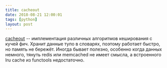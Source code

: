 ```yaml
---
title: cacheout
date: 2018-08-21 12:00:01
tags: [python]
layout: post
---
```


[cacheout](https://github.com/dgilland/cacheout) -- имплементация различных алгоритмов кеширования с кучей фич. Хранит данные тупо в словарях, поэтому работает быстро, но память не бережёт. Иногда бывает полезно, особенно когда данных немного, тянуть redis или memcached не имеет смысла, а встроенного lru cache из functools недостаточно.
